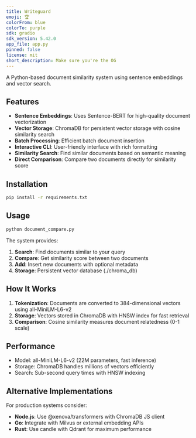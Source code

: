 ```yaml
---
title: Writeguard
emoji: 🏆
colorFrom: blue
colorTo: purple
sdk: gradio
sdk_version: 5.42.0
app_file: app.py
pinned: false
license: mit
short_description: Make sure you're the OG
---
```

A Python-based document similarity system using sentence embeddings and vector search.

## Features

- **Sentence Embeddings**: Uses Sentence-BERT for high-quality document vectorization
- **Vector Storage**: ChromaDB for persistent vector storage with cosine similarity search
- **Batch Processing**: Efficient batch document insertion
- **Interactive CLI**: User-friendly interface with rich formatting
- **Similarity Search**: Find similar documents based on semantic meaning
- **Direct Comparison**: Compare two documents directly for similarity score

## Installation

```bash
pip install -r requirements.txt
```

## Usage

```bash
python document_compare.py
```

The system provides:

1. **Search**: Find documents similar to your query
2. **Compare**: Get similarity score between two documents
3. **Add**: Insert new documents with optional metadata
4. **Storage**: Persistent vector database (./chroma_db)

## How It Works

1. **Tokenization**: Documents are converted to 384-dimensional vectors using all-MiniLM-L6-v2
2. **Storage**: Vectors stored in ChromaDB with HNSW index for fast retrieval
3. **Comparison**: Cosine similarity measures document relatedness (0-1 scale)

## Performance

- Model: all-MiniLM-L6-v2 (22M parameters, fast inference)
- Storage: ChromaDB handles millions of vectors efficiently
- Search: Sub-second query times with HNSW indexing

## Alternative Implementations

For production systems consider:

- **Node.js**: Use @xenova/transformers with ChromaDB JS client
- **Go**: Integrate with Milvus or external embedding APIs
- **Rust**: Use candle with Qdrant for maximum performance

